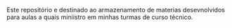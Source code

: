 Este repositório e destinado ao armazenamento de materias desevnolvidos para aulas a quais miniistro em minhas turmas de curso técnico.
